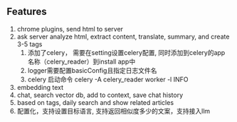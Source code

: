 ## Features

1. chrome plugins, send html to server
2. ask server analyze html, extract content, translate, summary, and create 3-5 tags
    1. 添加了celery， 需要在setting设置celery配置, 同时添加到celery的app名称（celery_reader）到install app中
    2. logger需要配置basicConfig且指定日志文件名
    3. celery 启动命令 celery -A celery_reader worker -l INFO
3. embedding text
4. chat, search vector db, add to context, save chat history
5. based on tags, daily search and show related articles
6. 配置化，支持设置目标语言, 支持返回相似度多少的文案，支持接入llm